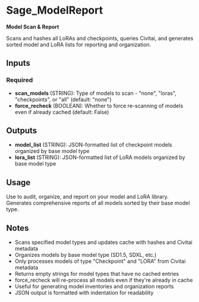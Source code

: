 # Sage_ModelReport

**Model Scan & Report**

Scans and hashes all LoRAs and checkpoints, queries Civitai, and generates sorted model and LoRA lists for reporting and organization.

## Inputs

### Required

- **scan_models** (STRING): Type of models to scan - "none", "loras", "checkpoints", or "all" (default: "none")
- **force_recheck** (BOOLEAN): Whether to force re-scanning of models even if already cached (default: False)

## Outputs

- **model_list** (STRING): JSON-formatted list of checkpoint models organized by base model type
- **lora_list** (STRING): JSON-formatted list of LoRA models organized by base model type

## Usage

Use to audit, organize, and report on your model and LoRA library. Generates comprehensive reports of all models sorted by their base model type.

## Notes

- Scans specified model types and updates cache with hashes and Civitai metadata
- Organizes models by base model type (SD1.5, SDXL, etc.)
- Only processes models of type "Checkpoint" and "LORA" from Civitai metadata
- Returns empty strings for model types that have no cached entries
- force_recheck will re-process all models even if they're already in cache
- Useful for generating model inventories and organization reports
- JSON output is formatted with indentation for readability
